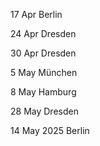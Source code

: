 17 Apr Berlin

24 Apr Dresden

30 Apr Dresden

5 May München

8 May Hamburg

28 May Dresden

14 May 2025 Berlin